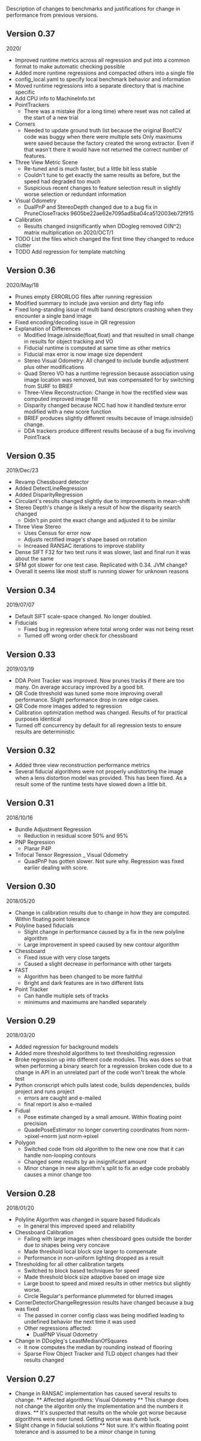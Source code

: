 Description of changes to benchmarks and justifications for change in performance from previous versions.

## Version 0.37
2020/

- Improved runtime metrics across all regression and put into a common format to make automatic checking possible
- Added more runtime regressions and compacted others into a single file
- config_local.yaml to specify local benchmark behavior and information
- Moved runtime regressions into a separate directory that is machine specific
- Add CPU info to MachineInfo.txt
- PointTrackers
  * There was a mistake (for a long time) where reset was not called at the start of a new trial
- Corners
  * Needed to update ground truth list because the original BoofCV code was buggy when there were multiple sets
    Only maximums were saved because the factory created the wrong extractor. Even if that wasn't there it would have
    not returned the correct number of features.
- Three View Metric Scene
  * Re-tuned and is much faster, but a little bit less stable
  * Couldn't tune to get exactly the same results as before, but the speed had degraded too much
  * Suspicious recent changes to feature selection result in slightly worse selection or redundant information
- Visual Odometry
  * DualPnP and StereoDepth changed due to a bug fix in PruneCloseTracks 
    9605be22ae62e7095ad5ba04ca512003eb72f915
- Calibration
  * Results changed insignificantly when DDogleg removed O(N^2) matrix multiplication on 2020/OCT/1
- TODO List the files which changed the first time they changed to reduce clutter
- TODO Add regression for template matching

## Version 0.36
2020/May/18
- Prunes empty ERRORLOG files after running regression
- Modified summary to include java version and dirty flag info
- Fixed long-standing issue of multi band descriptors crashing when they encounter a single band image
- Fixed encoding/decoding issue in QR regression
- Explanation of Differences
  * Modified Image.isInside(float,float) and that resulted in small change in results for object tracking and VO 
  * Fiducial runtime is computed at same time as other metrics
  * Fiducial max error is now image size dependent
  * Stereo Visual Odometry: All changed to include bundle adjustment plus other modifications
  * Quad Stereo VO has a runtime regression because association using image location was removed, but was 
    compensated for by switching from SURF to BRIEF
  * Three-View Reconstruction: Change in how the rectified view was computed improved image fill
  * Disparity changed because NCC had how it handled texture error modified with a new score function
  * BRIEF produces slightly different results because of Image.isInside() change.
  * DDA trackers produce different results because of a bug fix involving PointTrack

## Version 0.35
2019/Dec/23

- Revamp Chessboard detector
- Added DetectLineRegression
- Added DisparityRegression
- Circulant's results changed slightly due to improvements in mean-shift
- Stereo Depth's change is likely a result of how the disparity search changed
  * Didn't pin point the exact change and adjusted it to be similar
- Three View Stereo
  * Uses Census for error now
  * Adjusts rectified image's shape based on rotation
  * Increased RANSAC iterations to improve stability
- Dense SIFT F32 for two test runs it was slower, last and final run it was about the same
- SFM got slower for one test case. Replicated with 0.34. JVM change?
- Overall it seems like most stuff is running slower for unknown reasons

## Version 0.34
2019/07/07

- Default SIFT scale-space changed. No longer doubled.
- Fiducials
  * Fixed bug in regression where total wrong order was not being reset
  * Turned off wrong order check for chessboard

## Version 0.33
2019/03/19

- DDA Point Tracker was improved. Now prunes tracks if there are too many. On average accuracy improved by a good bit.
- QR Code threshold was tuned some more improving overall performance. Slight performance drop in rare edge cases.
- QR Code more images added to regression
- Calibration optimization method was changed. Results of for practical purposes identical
- Turned off concurrency by default for all regression tests to ensure results are deterministic

## Version 0.32

- Added three view reconstruction performance metrics
- Several fiducial algorithms were not properly undistorting the image
  when a lens distortion model was provided. This has been fixed.
  As a result some of the runtime tests have slowed down a little bit.

## Version 0.31
2018/10/16

- Bundle Adjustment Regression
  * Reduction in residual score 50% and 95%
- PNP Regression
  * Planar P4P
- Trifocal Tensor Regression
_ Visual Odometry
  * QuadPnP has gotten slower. Not sure why. Regression was fixed earlier dealing with score.

## Version 0.30
2018/05/20

- Change in calibration results due to change in how they are computed. Within floating point tolerance
- Polyline based fiducials
  * Slight change in performance caused by a fix in the new polyline algorithm
  * Large improvement in speed caused by new contour algorithm
- Chessboard
  * Fixed issue with very close targets
  * Caused a slight decrease in performance with other targets
- FAST
  * Algorithm has been changed to be more faithful
  * Bright and dark features are in two different lists
- Point Tracker
  * Can handle multiple sets of tracks
  * minimums and maximums are handled separately
  

## Version 0.29
2018/03/20

- Added regression for background models
- Added more threshold algorithms to text thresholding regression
- Broke regression up into different code modules. This was does so that when performing a binary search for a 
  regression broken code due to a change in API in an unrelated part of the code won't break the whole test
- Python cronscript which pulls latest code, builds dependencies, builds project and runs project
  * errors are caught and e-mailed
  * final report is also e-mailed
- Fidual
  * Pose estimate changed by a small amount. Within floating point precision
  * QuadePoseEstimator no longer converting coordinates from norm->pixel->norm just norm->pixel
- Polygon
  * Switched code from old algorithm to the new one now that it can handle non-looping contours
  * Changed some results by an insignificant amount
  * Minor change in new algorithm's split to fix an edge code probably causes a minor change too

## Version 0.28
2018/01/20

- Polyline Algorthm was changed in square based fidudicals
  * In general this improved speed and reliability
- Chessboard Calibration
  * Failing with large images when chessboard goes outside the border due to shapes being very concave
  * Made threshold local block size larger to compensate
  * Performance in non-uniform lighting dropped as a result
- Thresholding for all other calibration targets
  * Switched to block based techniques for speed
  * Made threshold block size adaptive based on image size
  * Large boost to speed and mixed results in other metrics but slightly worse.
  * Circle Regular's performance plummeted for blurred images
- CornerDetectorChangeRegression results have changed because a bug was fixed
  * The passed in corner config class was being modified leading to undefined behavior the next time it was used 
  * Other regressions affected:
    - DualPNP Visual Odometry
- Change in DDogleg's LeastMedianOfSquares
  * It now computes the median by rounding instead of flooring
  * Sparse Flow Object Tracker and TLD object changes had their results changed

## Version 0.27
* Change in RANSAC implementation has caused several results to change.
** Affected algorithms: Visual Odometry
** This change does not change the algoritm only the implementation and the numbers it draws.
** It's suspected that results on the whole got worse because algorithms were over tuned. Getting worse was dumb luck.
* Slight change in fiducial solutions
** Not sure. It's within floating point tolerance and is assumed to be a minor change in tuning


